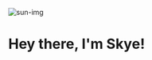 
![sun-img](https://tenor.com/view/anime-aesthetic-sky-nature-gif-16910599.gif) 
# Hey there, I'm Skye!
